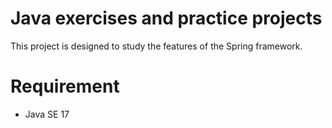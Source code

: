 # Java exercises and practice projects 

This project is designed to study the features of the Spring framework.

# Requirement

* Java SE 17
